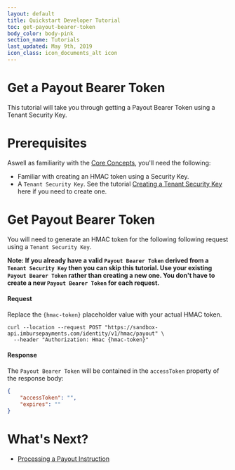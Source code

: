 ```yaml
---
layout: default
title: Quickstart Developer Tutorial
toc: get-payout-bearer-token
body_color: body-pink
section_name: Tutorials
last_updated: May 9th, 2019
icon_class: icon_documents_alt icon
---
```

# Get a Payout Bearer Token
This tutorial will take you through getting a Payout Bearer Token using a Tenant Security Key.

# Prerequisites
Aswell as familiarity with the [Core Concepts](/pages/guides/core-concepts), you'll need the following:

- Familiar with creating an HMAC token using a Security Key.
- A `Tenant Security Key`. See the tutorial [Creating a Tenant Security Key](/pages/tutorials/creating-a-tenant-security-key) here if you need to create one.

# Get Payout Bearer Token
You will need to generate an HMAC token for the following following request using a `Tenant Security Key`.

**Note: If you already have a valid `Payout Bearer Token` derived from a `Tenant Security Key` then you can skip this tutorial. Use your existing `Payout Bearer Token` rather than creating a new one. You don't have to create a new `Payout Bearer Token` for each request.**


#### Request
Replace the `{hmac-token}` placeholder value with your actual HMAC token.

```curl
curl --location --request POST "https://sandbox-api.imbursepayments.com/identity/v1/hmac/payout" \
  --header "Authorization: Hmac {hmac-token}"
```

#### Response
The `Payout Bearer Token` will be contained in the `accessToken` property of the response body:

```json
{
    "accessToken": "",
    "expires": ""
}
```

# What's Next?

- [Processing a Payout Instruction](/pages/tutorials/processing-a-payout-instruction)

